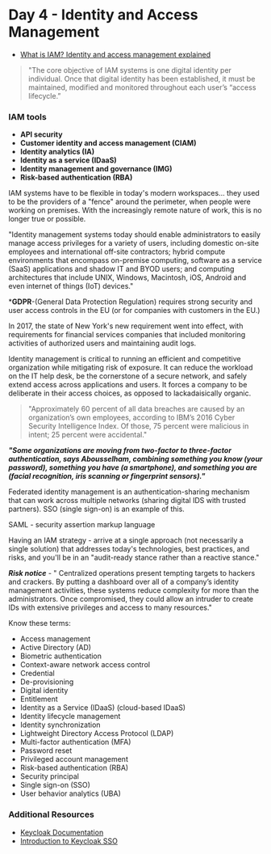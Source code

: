# Day 4 - Identity and Access Management

* [What is IAM? Identity and access management explained](https://www.csoonline.com/article/2120384/what-is-iam-identity-and-access-management-explained.html)

> "The core objective of IAM systems is one digital identity per individual. Once that digital identity has been established, it must be maintained, modified and monitored throughout each user’s “access lifecycle.” 

### IAM tools
* **API security**
* **Customer identity and access management (CIAM)**
* **Identity analytics (IA)**
* **Identity as a service (IDaaS)**
* **Identity management and governance (IMG)**
* **Risk-based authentication (RBA)**

IAM systems have to be flexible in today's modern workspaces... they used to be the providers of a "fence" around the perimeter, when people were working on premises. With the increasingly remote nature of work, this is no longer true or possible.

"Identity management systems today should enable administrators to easily manage access privileges for a variety of users, including domestic on-site employees and international off-site contractors; hybrid compute environments that encompass on-premise computing, software as a service (SaaS) applications and shadow IT and BYOD users; and computing architectures that include UNIX, Windows, Macintosh, iOS, Android and even internet of things (IoT) devices."

***GDPR**-(General Data Protection Regulation) requires strong security and user access controls in the EU (or for companies with customers in the EU.)

In 2017, the state of New York's new requirement went into effect, with requirements for financial services companies that included monitoring activities of authorized users and maintaining audit logs. 

Identity management is critical to running an efficient and competitive organization while mitigating risk of exposure. It can reduce the workload on the IT help desk, be the cornerstone of a secure network, and safely extend access across applications and users. It forces a company to be deliberate in their access choices, as opposed to lackadaisically organic. 

> "Approximately 60 percent of all data breaches are caused by an organization’s own employees, according to IBM’s 2016 Cyber Security Intelligence Index. Of those, 75 percent were malicious in intent; 25 percent were accidental."

***"Some organizations are moving from two-factor to three-factor authentication, says Abousselham, combining something you know (your password), something you have (a smartphone), and something you are (facial recognition, iris scanning or fingerprint sensors)."***

Federated identity management is an authentication-sharing mechanism that can work across multiple networks (sharing digital IDS with trusted partners).  SSO (single sign-on) is an example of this. 

SAML - security assertion markup language

Having an IAM strategy - arrive at a single approach (not necessarily a single solution) that addresses today's technologies, best practices, and risks, and you'll be in an "audit-ready stance rather than a reactive stance."

***Risk notice*** - " Centralized operations present tempting targets to hackers and crackers. By putting a dashboard over all of a company’s identity management activities, these systems reduce complexity for more than the administrators. Once compromised, they could allow an intruder to create IDs with extensive privileges and access to many resources."

Know these terms:</br>
* Access management
* Active Directory (AD)
* Biometric authentication
* Context-aware network access control
* Credential
* De-provisioning
* Digital identity
* Entitlement
* Identity as a Service (IDaaS) (cloud-based IDaaS)
* Identity lifecycle management
* Identity synchronization
* Lightweight Directory Access Protocol (LDAP)
* Multi-factor authentication (MFA)
* Password reset
* Privileged account management
* Risk-based authentication (RBA)
* Security principal
* Single sign-on (SSO)
* User behavior analytics (UBA)

### Additional Resources
* [Keycloak Documentation](https://www.keycloak.org/documentation)
* [Introduction to Keycloak SSO](https://www.youtube.com/watch?v=5MQoJZKXM_s&feature=youtu.be)
